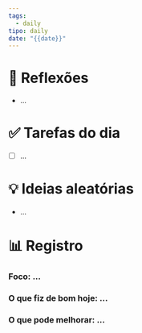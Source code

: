 ```yaml
---
tags:
  - daily
tipo: daily
date: "{{date}}"
---
```


# 🧠 Reflexões
- ...

# ✅ Tarefas do dia
- [ ] ...

# 💡 Ideias aleatórias
- ...

# 📊 Registro

### Foco: ...

### O que fiz de bom hoje: ...

### O que pode melhorar: ...